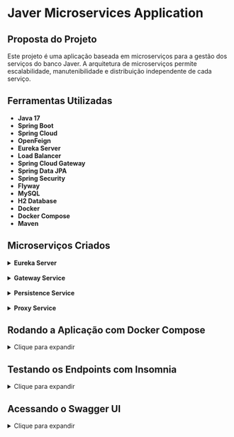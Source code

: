 # Javer Microservices Application

## Proposta do Projeto

Este projeto é uma aplicação baseada em microserviços para a gestão dos serviços do banco Javer. A arquitetura de microserviços permite escalabilidade, manutenibilidade e distribuição independente de cada serviço.

## Ferramentas Utilizadas

- **Java 17**
- **Spring Boot**
- **Spring Cloud**
- **OpenFeign**
- **Eureka Server**
- **Load Balancer**
- **Spring Cloud Gateway**
- **Spring Data JPA**
- **Spring Security**
- **Flyway**
- **MySQL**
- **H2 Database**
- **Docker**
- **Docker Compose**
- **Maven**

## Microserviços Criados

<details>
  <summary><strong>Eureka Server</strong></summary>
    <br>
    O Eureka Server atua como um serviço de registro onde todos os outros microserviços (clientes Eureka) podem registrar-se e descobrir uns aos outros. Ele facilita a comunicação e o balanceamento de carga entre os microserviços.
</details>
    <br>

<details>
  <summary><strong>Gateway Service</strong></summary>
    <br>
  O Gateway Service é o ponto de entrada para todas as solicitações externas aos microserviços. Ele roteia as solicitações para os microserviços apropriados e pode aplicar políticas de segurança, controle de tráfego e outras regras.
</details>
    <br>

<details>
  <summary><strong>Persistence Service</strong></summary>
    <br>
  O Persistence Service é responsável por interagir com o banco de dados. Ele utiliza o Spring Data JPA para realizar operações de CRUD (Create, Read, Update, Delete). Além disso, ele usa Flyway para migrações de banco de dados.
</details>
    <br>

<details>
  <summary><strong>Proxy Service</strong></summary>
    <br>
  O Proxy Service atua como um proxy que encaminha as solicitações para os serviços backend apropriados. Ele também pode fornecer funcionalidades como cache, compressão e segurança.
</details>

## Rodando a Aplicação com Docker Compose

<details>
  <summary>Clique para expandir</summary>

### Passo a Passo para Rodar a Aplicação

1. **Certifique-se de que o Docker e o Docker Compose estão instalados:**
    - Para verificar se o Docker está instalado, execute:
      ```sh
      docker --version
      ```
    - Para verificar se o Docker Compose está instalado, execute:
      ```sh
      docker-compose --version
      ```

2. **Navegue até o diretório do projeto:**
    - Use o terminal ou o prompt de comando para navegar até o diretório onde o arquivo `docker-compose.yaml` está localizado. Por exemplo:
      ```sh
      cd /caminho/para/seu/projeto
      ```

3. **Construa as imagens do Docker:**
    - Caso ainda não tenha construído as imagens Docker, execute o comando abaixo para construir todas as imagens definidas no `docker-compose.yaml`:
      ```sh
      docker-compose build
      ```

4. **Inicie os contêineres:**
    - Para iniciar todos os contêineres definidos no `docker-compose.yaml`, execute:
      ```sh
      docker-compose up -d
      ```
    - O parâmetro `-d` faz com que os contêineres sejam executados em segundo plano (modo "detached").

5. **Verifique os logs dos contêineres:**
    - Para verificar os logs de um contêiner específico, você pode usar o comando `docker-compose logs`. Por exemplo, para verificar os logs do `javer-persistence-service`, execute:
      ```sh
      docker-compose logs javer-persistence-service
      ```

6. **Parar e remover os contêineres:**
    - Para parar todos os contêineres em execução, use:
      ```sh
      docker-compose down
      ```

</details>

## Testando os Endpoints com Insomnia

<details>
  <summary>Clique para expandir</summary>

### Como Testar os Endpoints

Assim que você estiver com a aplicação rodando, você pode testar os endpoints através do Insomnia, Postman ou qualquer outra ferramenta de sua preferência.

- **Microserviço de Persistência (Persistence Service):**
   - Porta: `8000`
   - Acesse diretamente o microserviço de persistência utilizando a URL:
     ```sh
     http://localhost:8000
     ```

- **Microserviço Proxy (Proxy Service):**
   - Porta: `8100`
   - Acesse diretamente o microserviço proxy utilizando a URL:
     ```sh
     http://localhost:8100
     ```

- **Acesso via Gateway (Gateway Service):**
   - Porta: `9000`
   - Acesse os dois microserviços através do gateway utilizando os seguintes endpoints:
      - Para o microserviço de persistência:
        ```sh
        http://localhost:9000/persistence
        ```
      - Para o microserviço proxy:
        ```sh
        http://localhost:9000/proxy
        ```

### Exemplos de Requisições

- **Requisição ao Microserviço de Persistência:**
   - Endpoint: `http://localhost:8000/customer`
   - Método: `GET`, `POST`, etc.
   - Corpo da Requisição (se necessário):
     ```json
     {
       "exemplo": "valor"
     }
     ```

- **Requisição ao Microserviço Proxy:**
   - Endpoint: `http://localhost:8100/customer`
   - Método: `GET`, `POST`, etc.
   - Corpo da Requisição (se necessário):
     ```json
     {
       "exemplo": "valor"
     }
     ```

- **Requisição via Gateway ao Microserviço de Persistência:**
   - Endpoint: `http://localhost:9000/persistence/customer`
   - Método: `GET`, `POST`, etc.
   - Corpo da Requisição (se necessário):
     ```json
     {
       "exemplo": "valor"
     }
     ```

- **Requisição via Gateway ao Microserviço Proxy:**
   - Endpoint: `http://localhost:9000/proxy/customer`
   - Método: `GET`, `POST`, etc.
   - Corpo da Requisição (se necessário):
     ```json
     {
       "exemplo": "valor"
     }
     ```

</details>

## Acessando o Swagger UI

<details>
  <summary>Clique para expandir</summary>

### Como Acessar o Swagger UI

O Swagger UI é uma ferramenta que permite testar e visualizar os endpoints da API de forma interativa. Para acessar o Swagger UI do microserviço de persistência, siga as instruções abaixo:

- **Microserviço de Persistência (Persistence Service):**
   - Porta: `8000`
   - URL:
     ```sh
     http://localhost:8000/swagger-ui.html
     ```

- **Acesso via Gateway (Gateway Service):**
   - Porta: `9000`
   - URL:
     ```sh
     http://localhost:9000/persistence/swagger-ui.html
     ```

### Credenciais de Acesso

Ao acessar o Swagger UI, você precisará passar as seguintes credenciais de autenticação:

- **Usuário:** `admin`
- **Senha:** `admin`

</details>

<br>
<br>
<br>
